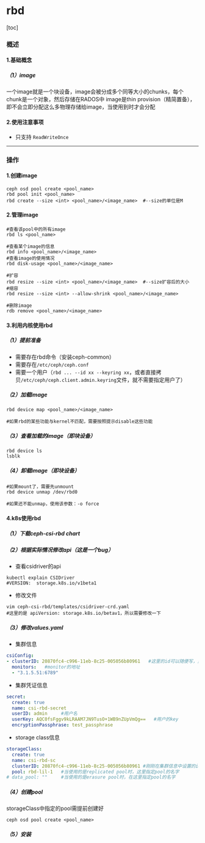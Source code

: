 # rbd

[toc]

### 概述

#### 1.基础概念

##### （1）image
一个image就是一个块设备，image会被分成多个同等大小的chunks，每个chunk是一个对象，然后存储在RADOS中
image是thin provision（精简置备），即不会立即分配这么多物理存储给image，当使用到时才会分配

#### 2.使用注意事项
* 只支持 `ReadWriteOnce`

***

### 操作

#### 1.创建image
```shell
ceph osd pool create <pool_name>
rbd pool init <pool_name>
rbd create --size <int> <pool_name>/<image_name>  #--size的单位是M
```

#### 2.管理image

```shell
#查看该pool中的所有image
rbd ls <pool_name>

#查看某个image的信息
rbd info <pool_name>/<image_name>
#查看image的使用情况
rbd disk-usage <pool_name>/<image_name>

#扩容
rbd resize --size <int> <pool_name>/<image_name>  #--size扩容后的大小
#缩容
rbd resize --size <int> --allow-shrink <pool_name>/<image_name>

#删除image
rdb remove <pool_name>/<image_name>
```

#### 3.利用内核使用rbd

##### （1）提前准备
* 需要存在rbd命令（安装ceph-common）
* 需要存在`/etc/ceph/ceph.conf`
* 需要一个用户（`rbd ... --id xx --keyring xx`，或者直接拷贝`/etc/ceph/ceph.client.admin.keyring`文件，就不需要指定用户了）

##### （2）加载image
```shell
rbd device map <pool_name>/<image_name>

#如果rbd的某些功能与kernel不匹配，需要按照提示disable这些功能
```

##### （3）查看加载的image（即块设备）
```shell
rbd device ls
lsblk
```

##### （4）卸载image（即块设备）
```shell
#如果mount了，需要先unmount
rbd device unmap /dev/rbd0

#如果还不能unmap，使用该参数：-o force
```

#### 4.k8s使用rbd

##### （1）下载ceph-csi-rbd chart

##### （2）根据实际情况修改api（这是一个bug）
* 查看csidriver的api
```shell
kubectl explain CSIDriver
#VERSION:  storage.k8s.io/v1beta1
```
* 修改文件
```shell
vim ceph-csi-rbd/templates/csidriver-crd.yaml
#这里的是 apiVersion: storage.k8s.io/betav1，所以需要修改一下
```

##### （3）修改values.yaml

* 集群信息
```yaml
csiConfig:
- clusterID: 20870fc4-c996-11eb-8c25-005056b80961   #这里的id可以随便写，只要在这里是唯一的就行
  monitors:   #monitor的地址
  - "3.1.5.51:6789"
```

* 集群凭证信息
```yaml
secret:
  create: true
  name: csi-rbd-secret
  userID: admin     #用户名
  userKey: AQC0fsFggv9kLRAAM7JN9TusO+1WB9nZUpVmQg==   #用户的key
  encryptionPassphrase: test_passphrase
```

* storage class信息
```yaml
storageClass:
  create: true
  name: csi-rbd-sc
  clusterID: 20870fc4-c996-11eb-8c25-005056b80961 #刚刚在集群信息中设置的id
  pool: rbd-lil-1   #当使用的是replicated pool时，这里指定pool的名字
# data_pool: ""     #当使用的是erasure pool时，在这里指定pool的名字
```

##### （4）创建pool
storageClass中指定的pool需提前创建好
```shell
ceph osd pool create <pool_name>
```

##### （5）安装
